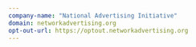 ```yaml
---
company-name: "National Advertising Initiative"
domain: networkadvertising.org
opt-out-url: https://optout.networkadvertising.org
---
```





